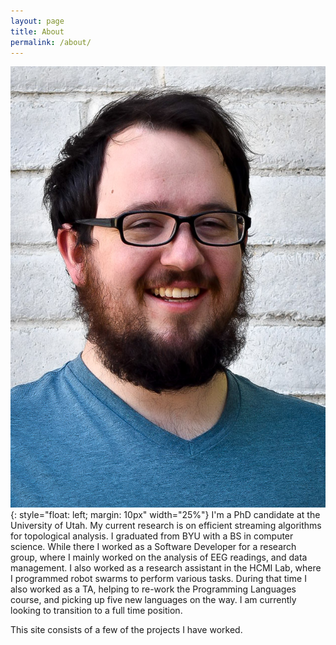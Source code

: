 ```yaml
---
layout: page
title: About
permalink: /about/
---
```


<!-- <img style="float: left;"  scr="/images/about/darin-old.JPG"/> -->

![Picture](/images/about/portrait.jpg){: style="float: left; margin: 10px" width="25%"}
I'm a PhD candidate at the University of Utah. My current research is on efficient streaming algorithms for topological analysis. I graduated from BYU with a BS in computer science. While there I worked as a Software Developer for a research group, where I mainly worked on the analysis of EEG readings, and data management. I also worked as a research assistant in the HCMI Lab, where I programmed robot swarms to perform various tasks. During that time I also worked as a TA, helping to re-work the Programming Languages course, and picking up five new languages on the way. I am currently looking to transition to a full time position.

This site consists of a few of the projects I have worked.
